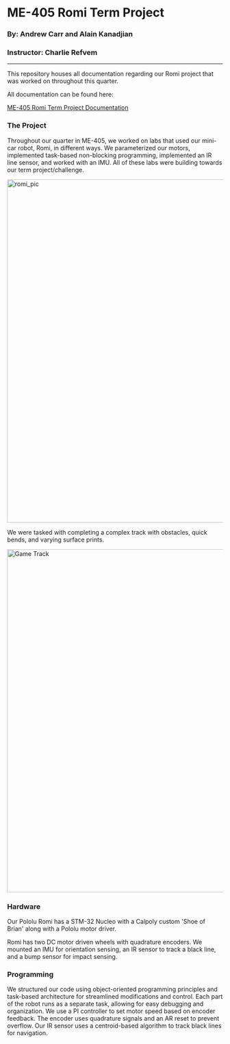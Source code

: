# ME-405 Romi Term Project
### By: Andrew Carr and Alain Kanadjian
### Instructor: Charlie Refvem

---


This repository houses all documentation regarding our Romi project 
that was worked on throughout this quarter.

All documentation can be found here:

[ME-405 Romi Term Project Documentation](https://andrewpatcarr.github.io/ME405_Romi-Term-Project/)

### The Project

Throughout our quarter in ME-405, we worked on labs that used our mini-car robot, Romi, in different ways. 
We parameterized our motors, implemented task-based non-blocking programming, implemented an IR line sensor, and worked with an IMU. 
All of these labs were building towards our term project/challenge.

<img src="docs/_static/romi_pic_cropped.png" alt="romi_pic" width="800">

We were tasked with completing a complex track with obstacles, quick bends, and varying surface prints. 

<img src="docs/_static/game_track.png" alt="Game Track" width="800">

### Hardware

Our Pololu Romi has a STM-32 Nucleo with a Calpoly custom 'Shoe of Brian' along with a Pololu motor driver.

Romi has two DC motor driven wheels with quadrature encoders. We mounted an IMU for orientation sensing, 
an IR sensor to track a black line, and a bump sensor for impact sensing.

### Programming

We structured our code using object-oriented programming principles and task-based architecture for
streamlined modifications and control. Each part of the robot runs as a separate task, allowing for easy 
debugging and organization. We use a PI controller to set motor speed based on encoder feedback. 
The encoder uses quadrature signals and an AR reset to prevent overflow. Our IR sensor uses a centroid-based 
algorithm to track black lines for navigation.



